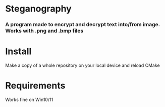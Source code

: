 # Steganography

### A program made to encrypt and decrypt text into/from image. Works with .png and .bmp files

# Install

Make a copy of a whole repository on your local device and reload CMake

# Requirements

Works fine on Win10/11